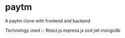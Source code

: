 # paytm
A paytm clone with frontend and backend 

Technology used :- 
React.js
express.js
zod
jwt
mongodb
